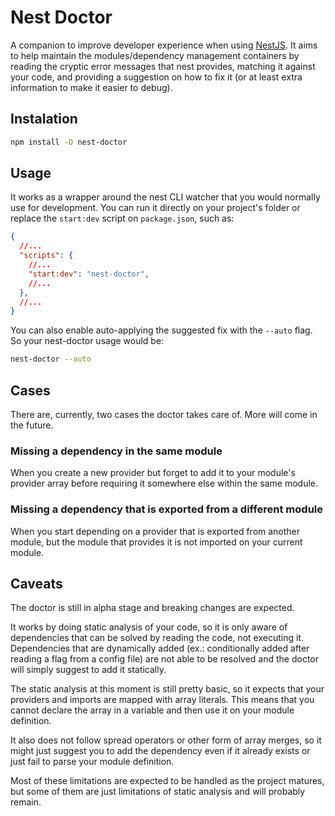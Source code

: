 # Nest Doctor

A companion to improve developer experience when using [NestJS](https://nestjs.com/).
It aims to help maintain the modules/dependency management containers by
reading the cryptic error messages that nest provides, matching it
against your code, and providing a suggestion on how to fix it
(or at least extra information to make it easier to debug).

## Instalation

```sh
npm install -D nest-doctor
```

## Usage

It works as a wrapper around the nest CLI watcher that you
would normally use for development.
You can run it directly on your project's folder or replace
the `start:dev` script on `package.json`, such as:

```json
{
  //...
  "scripts": {
    //...
    "start:dev": "nest-doctor",
    //...
  },
  //...
}
```

You can also enable auto-applying the suggested fix with the `--auto` flag.
So your nest-doctor usage would be:

```bash
nest-doctor --auto
```

## Cases

There are, currently, two cases the doctor takes care of. More will come in the future.

### Missing a dependency in the same module

When you create a new provider but forget to add it to your module's provider array
before requiring it somewhere else within the same module.

### Missing a dependency that is exported from a different module

When you start depending on a provider that is exported from another module,
but the module that provides it is not imported on your current module.

## Caveats

The doctor is still in alpha stage and breaking changes are expected.

It works by doing static analysis of your code, so it is only aware of
dependencies that can be solved by reading the code, not executing it.
Dependencies that are dynamically added (ex.: conditionally added after reading
a flag from a config file) are not able to be resolved and the doctor
will simply suggest to add it statically.

The static analysis at this moment is still pretty basic, so it expects
that your providers and imports are mapped with array literals.
This means that you cannot declare the array in a variable and then use it
on your module definition.

It also does not follow spread operators or other form of array merges,
so it might just suggest you to add the dependency even if it already exists
or just fail to parse your module definition.

Most of these limitations are expected to be handled as the project matures,
but some of them are just limitations of static analysis and will probably remain.
